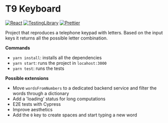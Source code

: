 # T9 Keyboard

[![React](https://img.shields.io/badge/react-18.2.0-lightgrey)](https://reactjs.org)
[![TestingLibrary](https://img.shields.io/badge/@testing--library/react-13.4.0-lightgrey)](https://testing-library.com)
[![Prettier](https://img.shields.io/badge/prettier-2.8.1-lightgrey)](https://prettier.io)

Project that reproduces a telephone keypad with letters. Based on the input keys it returns all the possible letter combination.

**Commands**

- `yarn install`: installs all the dependencies
- `yarn start`: runs the project in `locahost:3000`
- `yarn test`: runs the tests

**Possible extensions**

- Move `wordsFromNumbers` to a dedicated backend service and filter the words through a dictionary
- Add a 'loading' status for long computations
- E2E tests with Cypress
- Improve aesthetics
- Add the `0` key to create spaces and start typing a new word